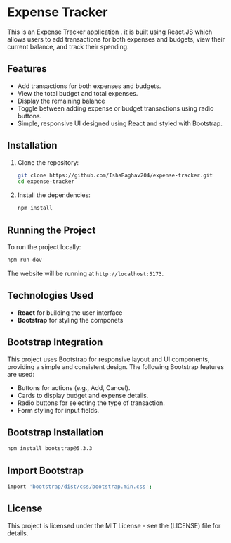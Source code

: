 # Expense Tracker

This is an Expense Tracker application . it is built using React.JS which allows users to add transactions for both expenses and budgets, view their current balance, and track their spending. 

## Features

- Add transactions for both expenses and budgets.
- View the total budget and total expenses.
- Display the remaining balance
- Toggle between adding expense or budget transactions using radio buttons.
- Simple, responsive UI designed using React and styled with Bootstrap.

## Installation

1. Clone the repository:

   ```bash
   git clone https://github.com/IshaRaghav204/expense-tracker.git
   cd expense-tracker
   ```

2. Install the dependencies:

   ```bash
   npm install
   ```

## Running the Project

To run the project locally:

```bash
npm run dev
```

The website will be running at `http://localhost:5173`.

## Technologies Used

- **React** for building the user interface
- **Bootstrap** for styling the componets

## Bootstrap Integration

  This project uses Bootstrap for responsive layout and UI components, providing a simple and consistent design.
  The following Bootstrap features are used:

- Buttons for actions (e.g., Add, Cancel).
- Cards to display budget and expense details.
- Radio buttons for selecting the type of transaction.
- Form styling for input fields.

## Bootstrap Installation
   ```bash
   npm install bootstrap@5.3.3
   ```
## Import Bootstrap 
   ```bash
   import 'bootstrap/dist/css/bootstrap.min.css';
   ```


## License

This project is licensed under the MIT License - see the (LICENSE) file for details.
